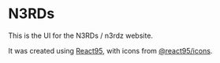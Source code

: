 # N3RDs

This is the UI for the N3RDs / n3rdz website.

It was created using [React95](https://react95.io/), with icons from [@react95/icons](https://github.com/React95/React95/tree/master/packages/icons).
